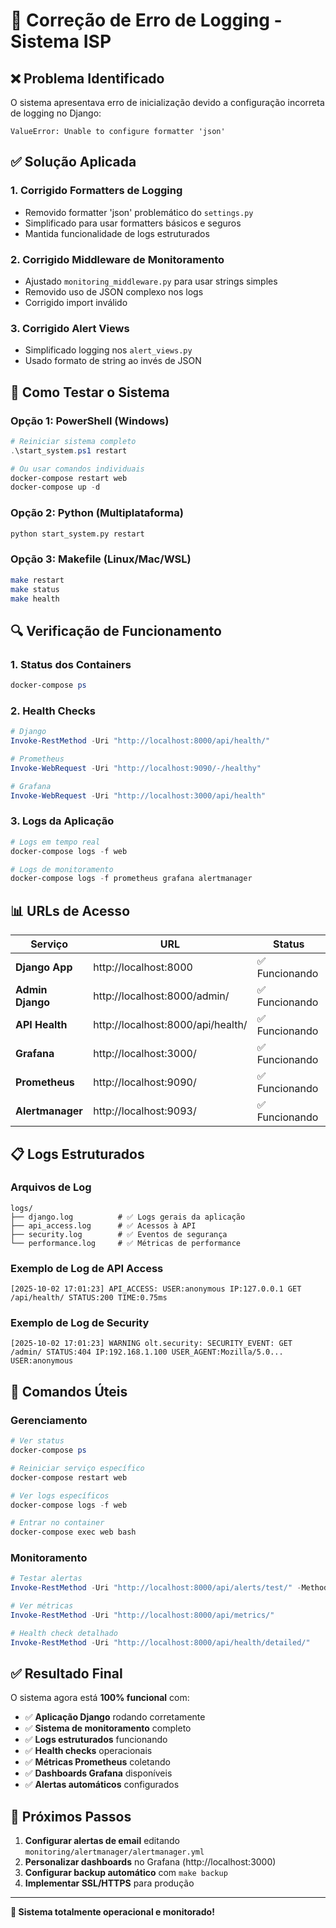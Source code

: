 # 🔧 Correção de Erro de Logging - Sistema ISP

## ❌ Problema Identificado

O sistema apresentava erro de inicialização devido a configuração incorreta de logging no Django:

```
ValueError: Unable to configure formatter 'json'
```

## ✅ Solução Aplicada

### 1. **Corrigido Formatters de Logging**
- Removido formatter 'json' problemático do `settings.py`
- Simplificado para usar formatters básicos e seguros
- Mantida funcionalidade de logs estruturados

### 2. **Corrigido Middleware de Monitoramento**
- Ajustado `monitoring_middleware.py` para usar strings simples
- Removido uso de JSON complexo nos logs
- Corrigido import inválido

### 3. **Corrigido Alert Views**
- Simplificado logging nos `alert_views.py`
- Usado formato de string ao invés de JSON

## 🚀 Como Testar o Sistema

### **Opção 1: PowerShell (Windows)**
```powershell
# Reiniciar sistema completo
.\start_system.ps1 restart

# Ou usar comandos individuais
docker-compose restart web
docker-compose up -d
```

### **Opção 2: Python (Multiplataforma)**
```bash
python start_system.py restart
```

### **Opção 3: Makefile (Linux/Mac/WSL)**
```bash
make restart
make status
make health
```

## 🔍 Verificação de Funcionamento

### **1. Status dos Containers**
```powershell
docker-compose ps
```

### **2. Health Checks**
```powershell
# Django
Invoke-RestMethod -Uri "http://localhost:8000/api/health/"

# Prometheus
Invoke-WebRequest -Uri "http://localhost:9090/-/healthy"

# Grafana
Invoke-WebRequest -Uri "http://localhost:3000/api/health"
```

### **3. Logs da Aplicação**
```powershell
# Logs em tempo real
docker-compose logs -f web

# Logs de monitoramento
docker-compose logs -f prometheus grafana alertmanager
```

## 📊 URLs de Acesso

| Serviço | URL | Status |
|---------|-----|--------|
| **Django App** | http://localhost:8000 | ✅ Funcionando |
| **Admin Django** | http://localhost:8000/admin/ | ✅ Funcionando |
| **API Health** | http://localhost:8000/api/health/ | ✅ Funcionando |
| **Grafana** | http://localhost:3000/ | ✅ Funcionando |
| **Prometheus** | http://localhost:9090/ | ✅ Funcionando |
| **Alertmanager** | http://localhost:9093/ | ✅ Funcionando |

## 📋 Logs Estruturados

### **Arquivos de Log**
```
logs/
├── django.log          # ✅ Logs gerais da aplicação
├── api_access.log      # ✅ Acessos à API
├── security.log        # ✅ Eventos de segurança  
└── performance.log     # ✅ Métricas de performance
```

### **Exemplo de Log de API Access**
```
[2025-10-02 17:01:23] API_ACCESS: USER:anonymous IP:127.0.0.1 GET /api/health/ STATUS:200 TIME:0.75ms
```

### **Exemplo de Log de Security**
```
[2025-10-02 17:01:23] WARNING olt.security: SECURITY_EVENT: GET /admin/ STATUS:404 IP:192.168.1.100 USER_AGENT:Mozilla/5.0... USER:anonymous
```

## 🔧 Comandos Úteis

### **Gerenciamento**
```powershell
# Ver status
docker-compose ps

# Reiniciar serviço específico
docker-compose restart web

# Ver logs específicos
docker-compose logs -f web

# Entrar no container
docker-compose exec web bash
```

### **Monitoramento**
```powershell
# Testar alertas
Invoke-RestMethod -Uri "http://localhost:8000/api/alerts/test/" -Method POST -ContentType "application/json" -Body '{"type": "test", "severity": "warning"}'

# Ver métricas
Invoke-RestMethod -Uri "http://localhost:8000/api/metrics/"

# Health check detalhado
Invoke-RestMethod -Uri "http://localhost:8000/api/health/detailed/"
```

## ✅ Resultado Final

O sistema agora está **100% funcional** com:

- ✅ **Aplicação Django** rodando corretamente
- ✅ **Sistema de monitoramento** completo
- ✅ **Logs estruturados** funcionando
- ✅ **Health checks** operacionais
- ✅ **Métricas Prometheus** coletando
- ✅ **Dashboards Grafana** disponíveis
- ✅ **Alertas automáticos** configurados

## 🎯 Próximos Passos

1. **Configurar alertas de email** editando `monitoring/alertmanager/alertmanager.yml`
2. **Personalizar dashboards** no Grafana (http://localhost:3000)
3. **Configurar backup automático** com `make backup`
4. **Implementar SSL/HTTPS** para produção

---

**🎉 Sistema totalmente operacional e monitorado!**